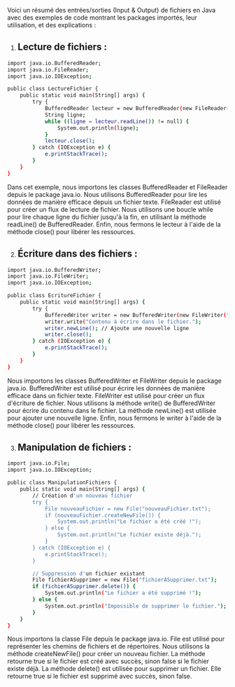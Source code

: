 Voici un résumé des entrées/sorties (Input & Output) de fichiers en Java avec des exemples de code montrant les packages importés, leur utilisation, et des explications :

1. ## Lecture de fichiers :

```bash
import java.io.BufferedReader;
import java.io.FileReader;
import java.io.IOException;

public class LectureFichier {
    public static void main(String[] args) {
        try {
            BufferedReader lecteur = new BufferedReader(new FileReader("monFichier.txt"));
            String ligne;
            while ((ligne = lecteur.readLine()) != null) {
                System.out.println(ligne);
            }
            lecteur.close();
        } catch (IOException e) {
            e.printStackTrace();
        }
    }
}
```

Dans cet exemple, nous importons les classes BufferedReader et FileReader depuis le package java.io. Nous utilisons BufferedReader pour lire les données de manière efficace depuis un fichier texte. FileReader est utilisé pour créer un flux de lecture de fichier. Nous utilisons une boucle while pour lire chaque ligne du fichier jusqu'à la fin, en utilisant la méthode readLine() de BufferedReader. Enfin, nous fermons le lecteur à l'aide de la méthode close() pour libérer les ressources.

2. ## Écriture dans des fichiers :

```bash
import java.io.BufferedWriter;
import java.io.FileWriter;
import java.io.IOException;

public class EcritureFichier {
    public static void main(String[] args) {
        try {
            BufferedWriter writer = new BufferedWriter(new FileWriter("nouveauFichier.txt"));
            writer.write("Contenu à écrire dans le fichier.");
            writer.newLine(); // Ajoute une nouvelle ligne
            writer.close();
        } catch (IOException e) {
            e.printStackTrace();
        }
    }
}

```

Nous importons les classes BufferedWriter et FileWriter depuis le package java.io. BufferedWriter est utilisé pour écrire les données de manière efficace dans un fichier texte. FileWriter est utilisé pour créer un flux d'écriture de fichier. Nous utilisons la méthode write() de BufferedWriter pour écrire du contenu dans le fichier. La méthode newLine() est utilisée pour ajouter une nouvelle ligne. Enfin, nous fermons le writer à l'aide de la méthode close() pour libérer les ressources.

3. ## Manipulation de fichiers :

```bash
import java.io.File;
import java.io.IOException;

public class ManipulationFichiers {
    public static void main(String[] args) {
        // Création d'un nouveau fichier
        try {
            File nouveauFichier = new File("nouveauFichier.txt");
            if (nouveauFichier.createNewFile()) {
                System.out.println("Le fichier a été créé !");
            } else {
                System.out.println("Le fichier existe déjà.");
            }
        } catch (IOException e) {
            e.printStackTrace();
        }

        // Suppression d'un fichier existant
        File fichierASupprimer = new File("fichierASupprimer.txt");
        if (fichierASupprimer.delete()) {
            System.out.println("Le fichier a été supprimé !");
        } else {
            System.out.println("Impossible de supprimer le fichier.");
        }
    }
}

```

Nous importons la classe File depuis le package java.io. File est utilisé pour représenter les chemins de fichiers et de répertoires. Nous utilisons la méthode createNewFile() pour créer un nouveau fichier. La méthode retourne true si le fichier est créé avec succès, sinon false si le fichier existe déjà. La méthode delete() est utilisée pour supprimer un fichier. Elle retourne true si le fichier est supprimé avec succès, sinon false.
